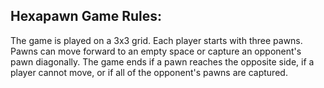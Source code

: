 ## Hexapawn Game Rules:
The game is played on a 3x3 grid.
Each player starts with three pawns.
Pawns can move forward to an empty space or capture an opponent's pawn diagonally.
The game ends if a pawn reaches the opposite side, if a player cannot move, or if all of the opponent's pawns are captured.